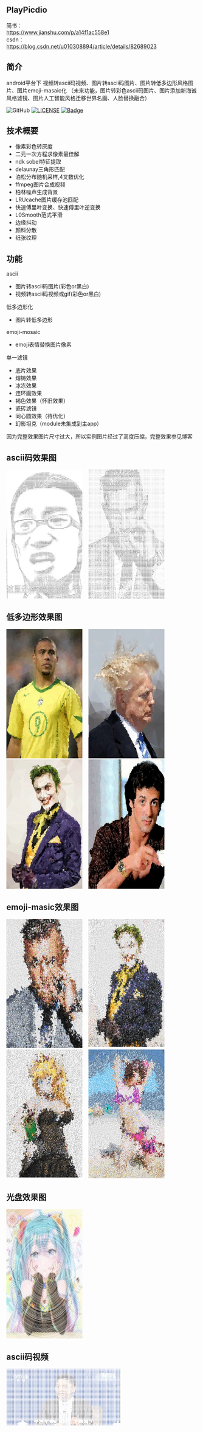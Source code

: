 PlayPicdio
-----
简书：
</br>
https://www.jianshu.com/p/a14f1ac558e1
</br>
csdn：
</br>
https://blog.csdn.net/u010308894/article/details/82689023

简介
-----
android平台下 视频转ascii码视频、图片转ascii码图片、图片转低多边形风格图片、图片emoji-masaic化
（未来功能，图片转彩色ascii码图片、图片添加新海诚风格滤镜、图片人工智能风格迁移世界名画、人脸替换融合）

![GitHub](https://img.shields.io/github/license/thirdegg/lint-rules.svg)
[![LICENSE](https://img.shields.io/badge/license-Anti%20996-blue.svg)](https://github.com/996icu/996.ICU/blob/master/LICENSE)
[![Badge](https://img.shields.io/badge/link-996.icu-red.svg)](https://996.icu/#/zh_CN)

技术概要
-----
- 像素彩色转灰度
- 二元一次方程求像素最佳解
- ndk sobel特征提取
- delaunay三角形匹配
- 泊松分布随机采样,4叉数优化
- ffmpeg图片合成视频
- 柏林噪声生成背景
- LRUcache图片缓存池匹配
- 快速傅里叶变换、快速傅里叶逆变换
- L0Smooth范式平滑
- 边缘抖动
- 颜料分散
- 纸张纹理

功能
----
ascii
- 图片转ascii码图片(彩色or黑白)
- 视频转ascii码视频或gif(彩色or黑白)

低多边形化
- 图片转低多边形

emoji-mosaic
- emoji表情替换图片像素

单一滤镜
- 底片效果
- 熔铸效果
- 冰冻效果
- 连环画效果
- 褐色效果（怀旧效果）
- 瓷砖滤镜
- 同心圆效果（待优化）
- 幻影坦克（module未集成到主app）

因为完整效果图片尺寸过大，所以实例图片经过了高度压缩，完整效果参见博客

ascii码效果图
-----
<img src="https://github.com/GodFengShen/PicOrVideoToAscii/blob/master/pic/ascii2.webp" width=200 height=340/>&nbsp;&nbsp;&nbsp;
<img src="https://github.com/GodFengShen/PicOrVideoToAscii/blob/master/pic/ascii3.webp" width=200 height=340/>&nbsp;&nbsp;&nbsp;

低多边形效果图
-----
<img src="https://github.com/GodFengShen/PicOrVideoToAscii/blob/master/pic/lowpoly3.webp" width=200 height=340/>&nbsp;&nbsp;&nbsp;
<img src="https://github.com/GodFengShen/PicOrVideoToAscii/blob/master/pic/lowpoly4.webp" width=200 height=340/>&nbsp;&nbsp;&nbsp;
<img src="https://github.com/GodFengShen/PicOrVideoToAscii/blob/master/pic/lowpoly6.webp" width=200 height=340/>&nbsp;&nbsp;&nbsp;
<img src="https://github.com/GodFengShen/PicOrVideoToAscii/blob/master/pic/lowpoly7.webp" width=200 height=340/>&nbsp;&nbsp;&nbsp;

emoji-masic效果图
-----
<img src="https://github.com/GodFengShen/PicOrVideoToAscii/blob/master/pic/emoji1.webp" width=200 height=340/>&nbsp;&nbsp;&nbsp;
<img src="https://github.com/GodFengShen/PicOrVideoToAscii/blob/master/pic/emoji2.webp" width=200 height=340/>&nbsp;&nbsp;&nbsp;
<img src="https://github.com/GodFengShen/PicOrVideoToAscii/blob/master/pic/emoji5.webp" width=200 height=340/>&nbsp;&nbsp;&nbsp;
<img src="https://github.com/GodFengShen/PicOrVideoToAscii/blob/master/pic/emoji6.webp" width=200 height=340/>&nbsp;&nbsp;&nbsp;

光盘效果图
-----
<img src="https://github.com/GodFengShen/PicOrVideoToAscii/blob/master/pic/circleLine1.webp" width=200 height=340/>&nbsp;&nbsp;&nbsp;

ascii码视频
-----
<img src="https://github.com/GodFengShen/PicOrVideoToAscii/blob/master/pic/lqd.gif" width=300 height=150/>
